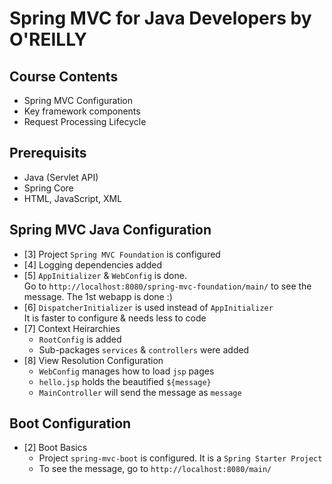# Spring MVC for Java Developers by O'REILLY


## Course Contents
- Spring MVC Configuration
- Key framework components
- Request Processing Lifecycle

## Prerequisits
- Java (Servlet API)
- Spring Core
- HTML, JavaScript, XML

## Spring MVC Java Configuration
- [3] Project `Spring MVC Foundation` is configured
- [4] Logging dependencies added
- [5] `AppInitializer` & `WebConfig` is done.\
	Go to `http://localhost:8080/spring-mvc-foundation/main/` to see the message. The 1st webapp is done :)
- [6] `DispatcherInitializer` is used instead of `AppInitializer`\
	It is faster to configure & needs less to code
- [7] Context Heirarchies
	- `RootConfig` is added
	- Sub-packages `services` & `controllers` were added
- [8] View Resolution Configuration
	- `WebConfig` manages how to load `jsp` pages
	- `hello.jsp` holds the beautified `${message}`
	- `MainController` will send the message as `message`

## Boot Configuration
- [2] Boot Basics
	- Project `spring-mvc-boot` is configured. It is a `Spring Starter Project`
	- To see the message, go to `http://localhost:8080/main/`